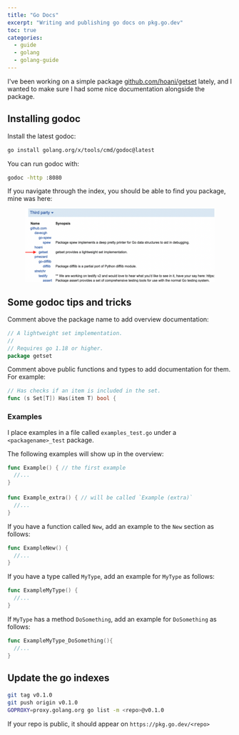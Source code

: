 ```yaml
---
title: "Go Docs"
excerpt: "Writing and publishing go docs on pkg.go.dev"
toc: true
categories:
  - guide
  - golang
  - golang-guide
---
```


I've been working on a simple package [github.com/hoani/getset](https://github.com/hoani/getset) lately, and I wanted to make sure I had some nice documentation alongside the package.

## Installing godoc

Install the latest godoc:
```sh
go install golang.org/x/tools/cmd/godoc@latest
```

You can run godoc with:
```sh
godoc -http :8080
```

If you navigate through the index, you should be able to find you package, mine was here:
<figure>
    <img src="/assets/images/posts/guides/godoc/000_godoc.png">
</figure>

## Some godoc tips and tricks

Comment above the package name to add overview documentation:
```go
// A lightweight set implementation.
//
// Requires go 1.18 or higher.
package getset
```

Comment above public functions and types to add documentation for them. For example:
```go
// Has checks if an item is included in the set.
func (s Set[T]) Has(item T) bool {
```

### Examples

I place examples in a file called `examples_test.go` under a `<packagename>_test` package.

The following examples will show up in the overview:
```go
func Example() { // the first example
  //...
}

func Example_extra() { // will be called `Example (extra)`
  //...
}
```

If you have a function called `New`, add an example to the `New` section as follows:
```go
func ExampleNew() {
  //...
}
```

If you have a type called `MyType`, add an example for `MyType` as follows:
```go
func ExampleMyType() {
  //...
}
```

If `MyType` has a method `DoSomething`, add an example for `DoSomething` as follows:
```go
func ExampleMyType_DoSomething(){
  //...
}
```

## Update the go indexes

```sh
git tag v0.1.0
git push origin v0.1.0
GOPROXY=proxy.golang.org go list -m <repo>@v0.1.0
```

If your repo is public, it should appear on `https://pkg.go.dev/<repo>`

